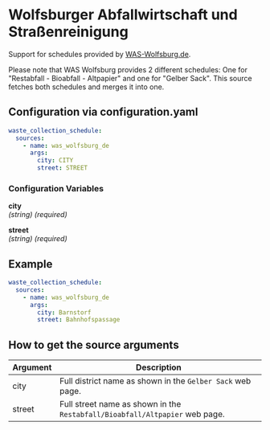# Wolfsburger Abfallwirtschaft und Straßenreinigung

Support for schedules provided by [WAS-Wolfsburg.de](https://was-wolfsburg.de).

Please note that WAS Wolfsburg provides 2 different schedules: One for "Restabfall - Bioabfall - Altpapier" and one for "Gelber Sack". This source fetches both schedules and merges it into one.

## Configuration via configuration.yaml

```yaml
waste_collection_schedule:
  sources:
    - name: was_wolfsburg_de
      args:
        city: CITY
        street: STREET
```

### Configuration Variables

**city**<br>
*(string) (required)*

**street**<br>
*(string) (required)*

## Example

```yaml
waste_collection_schedule:
  sources:
    - name: was_wolfsburg_de
      args:
        city: Barnstorf
        street: Bahnhofspassage
```

## How to get the source arguments

| Argument | Description |
| ----------- | ----------- |
| city | Full district name as shown in the `Gelber Sack` web page. |
| street | Full street name as shown in the `Restabfall/Bioabfall/Altpapier` web page. |
